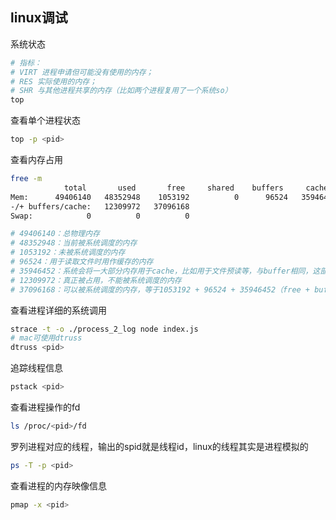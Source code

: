 ## linux调试
系统状态
```bash
# 指标：
# VIRT 进程申请但可能没有使用的内存；
# RES 实际使用的内存；
# SHR 与其他进程共享的内存（比如两个进程复用了一个系统so）
top
```

查看单个进程状态
```bash
top -p <pid>
```

查看内存占用
```bash
free -m
            total       used       free     shared    buffers     cached
Mem:      49406140   48352948    1053192          0      96524   35946452
-/+ buffers/cache:   12309972   37096168
Swap:            0          0          0

# 49406140：总物理内存
# 48352948：当前被系统调度的内存
# 1053192：未被系统调度的内存
# 96524：用于读取文件时用作缓存的内存
# 35946452：系统会将一大部分内存用于cache，比如用于文件预读等，与buffer相同，这部分内存可以被系统重复调度给新的进程
# 12309972：真正被占用，不能被系统调度的内存
# 37096168：可以被系统调度的内存，等于1053192 + 96524 + 35946452（free + buffers + cached）
```

查看进程详细的系统调用
```bash
strace -t -o ./process_2_log node index.js
# mac可使用dtruss
dtruss <pid>
```

追踪线程信息
```bash
pstack <pid>
```

查看进程操作的fd
```bash
ls /proc/<pid>/fd
```

罗列进程对应的线程，输出的spid就是线程id，linux的线程其实是进程模拟的
```bash
ps -T -p <pid>
```

查看进程的内存映像信息
```bash
pmap -x <pid>
```